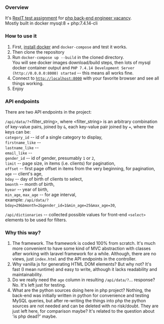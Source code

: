 ### Overview
It's [RexIT test assignment](https://docs.google.com/document/d/1pyLGfuZ_MTUZvGVuDrTe2Zj7pEz_axBSF8B-Bk68DEY/edit)
for [php back-end engineer vacancy](https://www.work.ua/ru/jobs/4285108/).  
Mostly built in docker mysql:8 + php:7.4.14-cli

### How to use it
1. First, [install docker](https://docs.docker.com/get-started/#download-and-install-docker-desktop) and `docker-compose` and test it works.
2. Then clone the repository
3. Run `docker-compose up --build` in the cloned directory.  
You will see docker images download/build steps, then lots of mysql docker container output and 
`PHP 7.4.14 Development Server (http://0.0.0.0:8000) started` -- this means all works fine.
4. Connect to [`http://localhost:8000`](http://localhost:8000/) with your favorite browser
and see all things working.
5. Enjoy

### API endpoints
There are two API endpoints in the project:

`/api/data/?`<filter_string>, where <filter_string> is an arbitrary combination
of key-value pairs, joined by `&`, each key-value pair joined by `=`, where the keys
can be:  
`category_id` -- id of a single category to display,  
`firstname_like` --   
`lastname_like` --   
`email_like` --   
`gender_id` -- id of gender, presumably `1` or `2`,  
`limit` -- page size, in items (i.e. clients) for pagination,  
`offset` -- first page offset in items from the very beginning, for pagination,  
`age` -- client's age,  
`bday` -- day of birth of clients to select,  
`bmonth` -- month of birth,  
`byear` -- year of birth,  
`min_age`, `max_age` -- for age interval,  
example: `/api/data/?bday=29&bmonth=2&gender_id=1&min_age=25&max_age=30`,

`/api/dictionaries` -- collected possible values for front-end `<select>` elements
to be used for filters.

### Why this way?
1. The framework. The framework is coded 100% from scratch. It's much more convenient
   to have some kind of MVC abstraction with classes
   after working with laravel framework for a while. Although, there are no views,
   just `index.html` and the API endpoints in the controller.
2. Why vanilla js for generating HTML DOM elements? But why not? 
   It's fast (I mean runtime) and easy to write, although it lacks readability and
   maintainability.
3. Do we really need the `age` column in resulting `/api/data/?`... response? No.
   It's left just for testing.
4. What are the python sources doing here in php project? Nothing, the back-end
   was initially written in python for convenience and testing MySQL queries, but
   after re-writing the things into php the python sources are not needed and can 
   be deleted with no risk/doubt. They are just left here, for comparison maybe?
   It's related to the question about 'is php dead?' maybe.